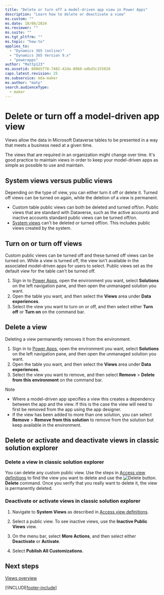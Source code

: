 ```yaml
---
title: "Delete or turn off a model-driven app view in Power Apps"
description: "Learn how to delete or deactivate a view"
ms.custom: ""
ms.date: 10/08/2024
ms.reviewer: ""
ms.suite: ""
ms.tgt_pltfrm: ""
ms.topic: "how-to"
applies_to: 
  - "Dynamics 365 (online)"
  - "Dynamics 365 Version 9.x"
  - "powerapps"
author: "Mattp123"
ms.assetid: 60865f78-7482-42da-8960-adbd3c155028
caps.latest.revision: 25
ms.subservice: mda-maker
ms.author: "matp"
search.audienceType: 
  - maker
---
```

# Delete or turn off a model-driven app view

Views allow the data in Microsoft Dataverse tables to be presented in a way that meets a business need at a given time.

The views that are required in an organization might change over time. It's good practice to maintain views in order to keep your model-driven apps as simple as possible to use and maintain.

## System views versus public views

Depending on the type of view, you can either turn it off or delete it. Turned off views can be turned on again, while the deletion of a view is permanent.

- Custom table public views can both be deleted and turned off/on. Public views that are standard with Dataverse, such as the active accounts and inactive accounts standard public views can be turned off/on.
- [System views](create-edit-views.md#system-views) can't be  deleted or turned off/on. This includes public views created by the system.

## Turn on or turn off views

Custom public views can be turned off and these turned off views can be turned on. While a view is turned off, the view isn't available in the associated model-driven apps for users to select. Public views set as the default view for the table can't be turned off.

1. Sign in to [Power Apps](https://make.powerapps.com/?utm_source=padocs&utm_medium=linkinadoc&utm_campaign=referralsfromdoc), open the environment you want, select **Solutions** on the left navigation pane, and then open the unmanaged solution you want.  
1. Open the table you want, and then select the **Views** area under **Data experiences**.
1. Select the view you want to turn on or off, and then select either **Turn off** or **Turn on** on the command bar.

## Delete a view

Deleting a view permanently removes it from the environment.

1. Sign in to [Power Apps](https://make.powerapps.com/?utm_source=padocs&utm_medium=linkinadoc&utm_campaign=referralsfromdoc), open the environment you want, select **Solutions** on the left navigation pane, and then open the unmanaged solution you want.  
1. Open the table you want, and then select the **Views** area under **Data experiences**.
1. Select the view you want to remove, and then select **Remove** > **Delete from this environment** on the command bar.

> [!NOTE]
>
> - Where a model-driven app specifies a view this creates a dependency between the app and the view.  If this is the case the view will need to first be removed from the app using the app designer.
> - If the view has been added to more than one solution, you can select **Remove** > **Remove from this solution** to remove from the solution but keep available in the environment.

## Delete or activate and deactivate views in classic solution explorer

### Delete a view in classic solution explorer  

You can delete any custom public view. Use the steps in [Access view definitions](accessing-view-definitions.md) to find the view you want to delete and use the ![Delete button.](media/delete.gif "Delete button")**Delete** command. Once you verify that you really want to delete it, the view is permanently deleted.  
  
### Deactivate or activate views in classic solution explorer

1. Navigate to **System Views** as described in [Access view definitions](accessing-view-definitions.md).  
  
2. Select a public view. To see inactive views, use the **Inactive Public Views** view.  
  
3. On the menu bar, select **More Actions**, and then select either **Deactivate** or **Activate**.  
  
4. Select **Publish All Customizations**.

## Next steps

[Views overview](create-edit-views.md)

[!INCLUDE[footer-include](../../includes/footer-banner.md)]
